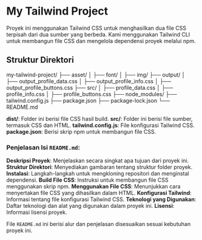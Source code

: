 # My Tailwind Project

Proyek ini menggunakan Tailwind CSS untuk menghasilkan dua file CSS terpisah dari dua sumber yang berbeda. Kami menggunakan Tailwind CLI untuk membangun file CSS dan mengelola dependensi proyek melalui npm.

## Struktur Direktori

my-tailwind-project/
├── asset/
│ ├── font/
│ ├── img/
├── output/
│ ├── output_profile_data.css
│ ├── output_profile_info.css
│ ├── output_profile_buttons.css
├── src/
│ ├── profile_data.css
│ ├── profile_info.css
│ ├── profile_buttons.css
├── node_modules/
├── tailwind.config.js
├── package.json
├── package-lock.json
└── README.md

**dist/**: Folder ini berisi file CSS hasil build.
**src/**: Folder ini berisi file sumber, termasuk CSS dan HTML.
**tailwind.config.js**: File konfigurasi Tailwind CSS.
**package.json**: Berisi skrip npm untuk membangun file CSS.

### Penjelasan Isi `README.md`:

**Deskripsi Proyek**: Menjelaskan secara singkat apa tujuan dari proyek ini.
**Struktur Direktori**: Menyediakan gambaran tentang struktur folder proyek.
**Instalasi**: Langkah-langkah untuk mengkloning repositori dan menginstal dependensi.
**Build File CSS**: Instruksi untuk membangun file CSS menggunakan skrip npm.
**Menggunakan File CSS**: Menunjukkan cara menyertakan file CSS yang dihasilkan dalam HTML.
**Konfigurasi Tailwind**: Informasi tentang file konfigurasi Tailwind CSS.
**Teknologi yang Digunakan**: Daftar teknologi dan alat yang digunakan dalam proyek ini.
**Lisensi**: Informasi lisensi proyek.

File `README.md` ini berisi alur dan penjelasan disesuaikan sesuai kebutuhan proyek ini.
